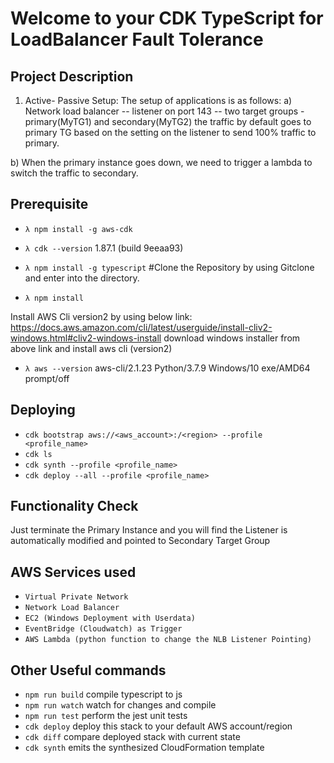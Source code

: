 # Welcome to your CDK TypeScript for LoadBalancer Fault Tolerance

## Project Description

1. Active- Passive Setup: The setup of applications is as follows:
a) Network load balancer -- listener on port 143 -- two target groups - primary(MyTG1) and secondary(MyTG2)
the traffic by default goes to primary TG based on the setting on the listener to send 100% traffic to primary.

b) When the primary instance goes down, we need to trigger a lambda to switch the traffic to secondary.

## Prerequisite
* `λ npm install -g aws-cdk`
* `λ cdk --version`
1.87.1 (build 9eeaa93)

* `λ npm install -g typescript`
#Clone the Repository by using Gitclone and enter into the directory.
* `λ npm install`

Install AWS Cli version2 by using below link:
https://docs.aws.amazon.com/cli/latest/userguide/install-cliv2-windows.html#cliv2-windows-install
download windows installer from above link and install aws cli (version2)

* `λ aws --version`
aws-cli/2.1.23 Python/3.7.9 Windows/10 exe/AMD64 prompt/off

## Deploying
* `cdk bootstrap aws://<aws_account>:/<region> --profile <profile_name>`
* `cdk ls`
* `cdk synth --profile <profile_name>`
* `cdk deploy --all --profile <profile_name>`

## Functionality Check
Just terminate the Primary Instance and you will find the Listener is automatically modified and pointed to Secondary Target Group

## AWS Services used
* `Virtual Private Network`
* `Network Load Balancer`
* `EC2 (Windows Deployment with Userdata)`
* `EventBridge (Cloudwatch) as Trigger`
* `AWS Lambda (python function to change the NLB Listener Pointing)`

## Other Useful commands

 * `npm run build`   compile typescript to js
 * `npm run watch`   watch for changes and compile
 * `npm run test`    perform the jest unit tests
 * `cdk deploy`      deploy this stack to your default AWS account/region
 * `cdk diff`        compare deployed stack with current state
 * `cdk synth`       emits the synthesized CloudFormation template

